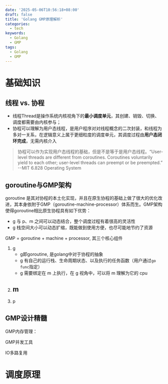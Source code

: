 ```yaml
---
date: '2025-05-06T10:56:18+08:00'
draft: false
title: 'Golang GMP原理解析'
categories:
  - tech
keywords:
  - Golang
  - GMP
tags:
  - Golang
  - GMP
---
```


# 基础知识

## 线程 vs. 协程

- 线程Thread是操作系统内核视角下的**最小调度单元**，其创建、销毁、切换、调度都需要由内核参与；
- 协程可以理解为用户态线程，是用户程序对对线程概念的二次封装，和线程为多对一关系，在逻辑意义上属于更细粒度的调度单元，其调度过程由**用户态闭环完成**，无需内核介入

> 协程可以作为实现用户态线程的基础，但是不是等于是用户态线程。“User-level threads are different from coroutines. Coroutines voluntarily yield to each other; user-level threads can preempt or be preempted.” --MIT 6.828 Operating System

## goroutine与GMP架构

goroutine 是其对协程的本土化实现，并且在原生协程的基础上做了很大的优化改进，其本身依附于GMP（goroutine-machine-processor）体系而生。GMP架构使得goroutine相比原生协程具有如下优势：

- g 与 p、m 之间可以动态结合，整个调度过程有着很高的灵活性
- g 栈空间大小可以动态扩缩，既能做到使用方便，也尽可能地节约了资源

GMP = goroutine + machine + processor, 其三个核心组件

1. g
    - g即goroutine, 是golang中对于协程的抽象
    - g 有自己的运行栈、生命周期状态、以及执行的任务函数（用户通过`go func`指定）
    - g 需要绑定在 m 上执行，在 g 视角中，可以将 m 理解为它的 cpu
2. m
    - 
3. p

## GMP设计精髓

GMP内存管理：

GMP并发工具

IO多路复用



# 调度原理
